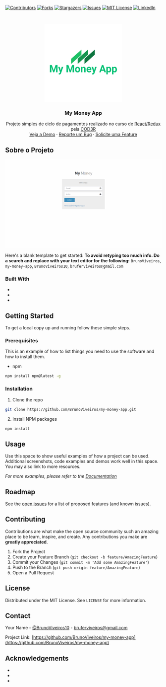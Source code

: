 

<!-- PROJECT SHIELDS -->
<!--
*** I'm using markdown "reference style" links for readability.
*** Reference links are enclosed in brackets [ ] instead of parentheses ( ).
*** See the bottom of this document for the declaration of the reference variables
*** for contributors-url, forks-url, etc. This is an optional, concise syntax you may use.
*** https://www.markdownguide.org/basic-syntax/#reference-style-links
-->
[![Contributors][contributors-shield]][contributors-url]
[![Forks][forks-shield]][forks-url]
[![Stargazers][stars-shield]][stars-url]
[![Issues][issues-shield]][issues-url]
[![MIT License][license-shield]][license-url]
[![LinkedIn][linkedin-shield]][linkedin-url]



<!-- PROJECT LOGO -->
<br />
<p align="center">
  <a href="https://github.com/BrunoViveiros/my-money-app">
    <img src="images/logo.svg" alt="Logo" width="250" height="250">
  </a>

  <h3 align="center">My Money App</h3>

  <p align="center">
    Projeto simples de ciclo de pagamentos realizado no curso de <a href='https://www.udemy.com/course/react-redux-pt/'>React/Redux</a> pela <a href="https://www.udemy.com/user/cod3r-3/">COD3R</a>
    <br />
    <a href="https://github.com/BrunoViveiros/my-money-app">Veja a Demo</a>
    ·
    <a href="https://github.com/BrunoViveiros/my-money-app/issues">Reporte um Bug</a>
    ·
    <a href="https://github.com/BrunoViveiros/my-money-app/issues">Solicite uma Feature</a>
  </p>
</p>



<!-- ABOUT THE PROJECT -->
## Sobre o Projeto

<img src='./images/screenshot.gif' align='middle'/>

Here's a blank template to get started:
**To avoid retyping too much info. Do a search and replace with your text editor for the following:**
`BrunoViveiros`, `my-money-app`, `BrunoViveiros10`, `bruferviveiros@gmail.com`


### Built With

* []()
* []()
* []()



<!-- GETTING STARTED -->
## Getting Started

To get a local copy up and running follow these simple steps.

### Prerequisites

This is an example of how to list things you need to use the software and how to install them.
* npm
```sh
npm install npm@latest -g
```

### Installation
 
1. Clone the repo
```sh
git clone https://github.com/BrunoViveiros/my-money-app.git
```
2. Install NPM packages
```sh
npm install
```



<!-- USAGE EXAMPLES -->
## Usage

Use this space to show useful examples of how a project can be used. Additional screenshots, code examples and demos work well in this space. You may also link to more resources.

_For more examples, please refer to the [Documentation](https://example.com)_



<!-- ROADMAP -->
## Roadmap

See the [open issues](https://github.com/BrunoViveiros/my-money-app/issues) for a list of proposed features (and known issues).



<!-- CONTRIBUTING -->
## Contributing

Contributions are what make the open source community such an amazing place to be learn, inspire, and create. Any contributions you make are **greatly appreciated**.

1. Fork the Project
2. Create your Feature Branch (`git checkout -b feature/AmazingFeature`)
3. Commit your Changes (`git commit -m 'Add some AmazingFeature'`)
4. Push to the Branch (`git push origin feature/AmazingFeature`)
5. Open a Pull Request



<!-- LICENSE -->
## License

Distributed under the MIT License. See `LICENSE` for more information.



<!-- CONTACT -->
## Contact

Your Name - [@BrunoViveiros10](https://twitter.com/BrunoViveiros10) - bruferviveiros@gmail.com

Project Link: [https://github.com/BrunoViveiros/my-money-app](https://github.com/BrunoViveiros/my-money-app)



<!-- ACKNOWLEDGEMENTS -->
## Acknowledgements

* []()
* []()
* []()





<!-- MARKDOWN LINKS & IMAGES -->
<!-- https://www.markdownguide.org/basic-syntax/#reference-style-links -->
[contributors-shield]: https://img.shields.io/github/contributors/othneildrew/Best-README-Template.svg?style=flat-square
[contributors-url]: https://github.com/othneildrew/Best-README-Template/graphs/contributors
[forks-shield]: https://img.shields.io/github/forks/othneildrew/Best-README-Template.svg?style=flat-square
[forks-url]: https://github.com/othneildrew/Best-README-Template/network/members
[stars-shield]: https://img.shields.io/github/stars/othneildrew/Best-README-Template.svg?style=flat-square
[stars-url]: https://github.com/othneildrew/Best-README-Template/stargazers
[issues-shield]: https://img.shields.io/github/issues/othneildrew/Best-README-Template.svg?style=flat-square
[issues-url]: https://github.com/othneildrew/Best-README-Template/issues
[license-shield]: https://img.shields.io/github/license/othneildrew/Best-README-Template.svg?style=flat-square
[license-url]: https://github.com/othneildrew/Best-README-Template/blob/master/LICENSE.txt
[linkedin-shield]: https://img.shields.io/badge/-LinkedIn-black.svg?style=flat-square&logo=linkedin&colorB=555
[linkedin-url]: https://linkedin.com/in/othneildrew
[product-screenshot]: images/screenshot.gif
